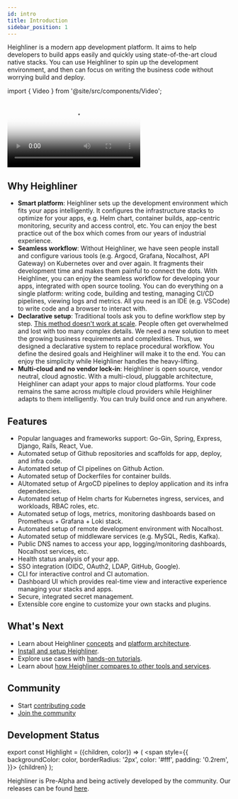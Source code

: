 ```yaml
---
id: intro
title: Introduction
sidebar_position: 1
---
```


Heighliner is a modern app development platform.
It aims to help developers to build apps easily and quickly using state-of-the-art cloud native stacks.
You can use Heighliner to spin up the development environment, and then can focus on writing the business code without worrying build and deploy.


import { Video } from '@site/src/components/Video';

<div
  style={{
    maxWidth: 800,
    height: 'auto',
    marginBottom: 100,
    marginTop: 100
  }}
>
  <Video
    poster="/img/homepage/video-poster.png"
    src="https://dl.h8r.io/Heighliner-Introduction.mp4"
  ></Video>
</div>

## Why Heighliner

- **Smart platform**:
    Heighliner sets up the development environment which fits your apps intelligently.
    It configures the infrastructure stacks to optimize for your apps, e.g. Helm chart, container builds, app-centric monitoring, security and access control, etc.
    You can enjoy the best practice out of the box which comes from our years of industrial experience.
- **Seamless workflow**:
    Without Heighliner, we have seen people install and configure various tools (e.g. Argocd, Grafana, Nocalhost, API Gateway) on Kubernetes over and over again.
    It fragments their development time and makes them painful to connect the dots.
    With Heighliner, you can enjoy the seamless workflow for developing your apps, integrated with open source tooling.
    You can do everything on a single platform: writing code, building and testing, managing CI/CD pipelines, viewing logs and metrics.
    All you need is an IDE (e.g. VSCode) to write code and a browser to interact with.
- **Declarative setup**:
    Traditional tools ask you to define workflow step by step.
    [This method doesn't work at scale](https://www.usenix.org/publications/loginonline/prodspec-and-annealing-intent-based-actuation-google-production).
    People often get overwhelmed and lost with too many complex details.
    We need a new solution to meet the growing business requirements and complexities.
    Thus, we designed a declarative system to replace procedural workflow.
    You define the desired goals and Heighliner will make it to the end.
    You can enjoy the simplicity while Heighliner handles the heavy-lifting.
- **Multi-cloud and no vendor lock-in**:
    Heighliner is open source, vendor neutral, cloud agnostic.
    With a multi-cloud, pluggable architecture, Heighliner can adapt your apps to major cloud platforms.
    Your code remains the same across multiple cloud providers while Heighliner adapts to them intelligently.
    You can truly build once and run anywhere.

## Features

- Popular languages and frameworks support: Go-Gin, Spring, Express, Django, Rails, React, Vue.
- Automated setup of Github repositories and scaffolds for app, deploy, and infra code.
- Automated setup of CI pipelines on Github Action.
- Automated setup of Dockerfiles for container builds.
- AUtomated setup of ArgoCD pipelines to deploy application and its infra dependencies.
- Automated setup of Helm charts for Kubernetes ingress, services, and workloads, RBAC roles, etc.
- Automated setup of logs, metrics, monitoring dashboards based on Prometheus + Grafana + Loki stack.
- Automated setup of remote development environment with Nocalhost.
- Automated setup of middleware services (e.g. MySQL, Redis, Kafka).
- Public DNS names to access your app, logging/monitoring dashboards, Nocalhost services, etc.
- Health status analysis of your app.
- SSO integration (OIDC, OAuth2, LDAP, GitHub, Google).
- CLI for interactive control and CI automation.
- Dashboard UI which provides real-time view and interactive experience managing your stacks and apps.
- Secure, integrated secret management.
- Extensible core engine to customize your own stacks and plugins.

## What's Next

- Learn about Heighliner [concepts](./concepts.md) and [platform architecture](./arch.md).
- [Install and setup Heighliner](/docs/getting_started/installation).
- Explore use cases with [hands-on tutorials](/docs/tutorials/gin_vue).
- Learn about [how Heighliner compares to other tools and services](./comparison.md).

## Community

- Start [contributing code](/docs/development/contributing)
- [Join the community](/contact-us)

## Development Status

export const Highlight = ({children, color}) => (
  <span
    style={{
      backgroundColor: color,
      borderRadius: '2px',
      color: '#fff',
      padding: '0.2rem',
    }}>
    {children}
  </span>
);

Heighliner is <Highlight color="#eb34ba">Pre-Alpha</Highlight> and being actively developed by the community.
Our releases can be found [here](https://github.com/h8r-dev/heighliner/releases).
